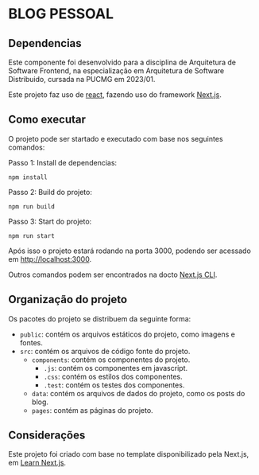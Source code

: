 # BLOG PESSOAL

## Dependencias

Este componente foi desenvolvido para a disciplina de Arquitetura de Software Frontend, na especialização em Arquitetura de Software Distribuido, cursada na PUCMG em 2023/01.

Este projeto faz uso de [react](https://react.dev/learn), fazendo uso do framework [Next.js](https://nextjs.org/docs).

## Como executar

O projeto pode ser startado e executado com base nos seguintes comandos:

Passo 1: Install de dependencias:
```shell
npm install
```
Passo 2: Build do projeto:
```shell
npm run build
```
Passo 3: Start do projeto:
```shell
npm run start
```

Após isso o projeto estará rodando na porta 3000, podendo ser acessado em [http://localhost:3000](http://localhost:3000).

Outros comandos podem ser encontrados na docto [Next.js CLI](https://nextjs.org/docs/pages/api-reference/next-cli).

## Organização do projeto

Os pacotes do projeto se distribuem da seguinte forma:
- `public`: contém os arquivos estáticos do projeto, como imagens e fontes.
- `src`: contém os arquivos de código fonte do projeto.
  - `components`: contém os componentes do projeto.
    - `.js`: contém os componentes em javascript.
    - `.css`: contém os estilos dos componentes.
    - `.test`: contém os testes dos componentes.
  - `data`: contém os arquivos de dados do projeto, como os posts do blog.
  - `pages`: contém as páginas do projeto.

## Considerações

Este projeto foi criado com base no template disponibilizado pela Next.js, em [Learn Next.js](https://nextjs.org/learn/basics/create-nextjs-app).
